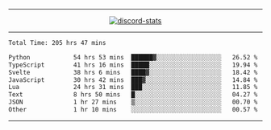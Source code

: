 <a href="https://www.github.com/ripavoid" target="_blank" rel="noreferrer">

-------

<div align='center'>
    <a href='https://discordapp.com/users/825178146797518881'>
        <img align='center' alt='discord-stats' src='https://api.discord-status.me/825178146797518881?nitro&boost=4&gradient=%231e0b1a%2C%23000000%2C%23000000%2C%23160316'></img>
    </a>
</div>

-------

<!--START_SECTION:waka-->

```txt
Total Time: 205 hrs 47 mins

Python            54 hrs 53 mins  ██████▓░░░░░░░░░░░░░░░░░░   26.52 %
TypeScript        41 hrs 16 mins  █████░░░░░░░░░░░░░░░░░░░░   19.94 %
Svelte            38 hrs 6 mins   ████▓░░░░░░░░░░░░░░░░░░░░   18.42 %
JavaScript        30 hrs 42 mins  ███▓░░░░░░░░░░░░░░░░░░░░░   14.84 %
Lua               24 hrs 31 mins  ███░░░░░░░░░░░░░░░░░░░░░░   11.85 %
Text              8 hrs 50 mins   █░░░░░░░░░░░░░░░░░░░░░░░░   04.27 %
JSON              1 hr 27 mins    ▒░░░░░░░░░░░░░░░░░░░░░░░░   00.70 %
Other             1 hr 10 mins    ░░░░░░░░░░░░░░░░░░░░░░░░░   00.57 %
```

<!--END_SECTION:waka-->

-------
